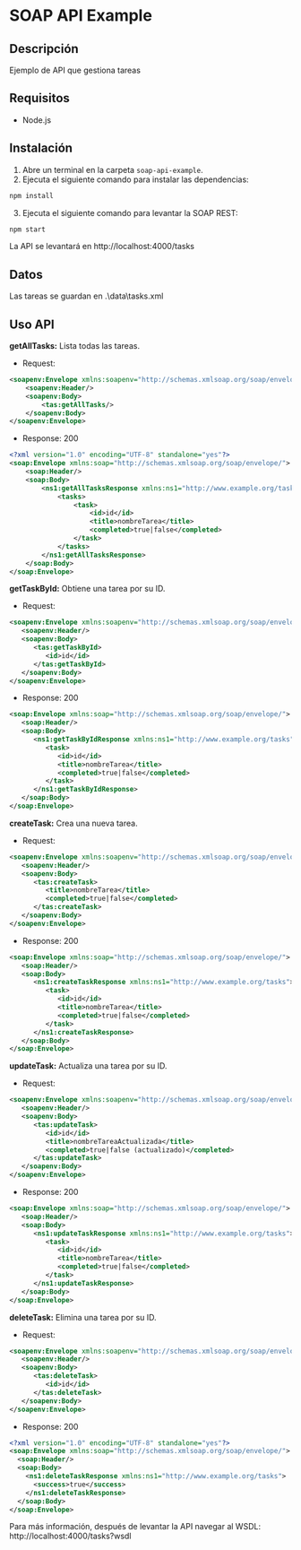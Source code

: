 # SOAP API Example

## Descripción
Ejemplo de API que gestiona tareas

## Requisitos

- Node.js

## Instalación

1. Abre un terminal en la carpeta `soap-api-example`.
2. Ejecuta el siguiente comando para instalar las dependencias:

```bash
npm install
```
3. Ejecuta el siguiente comando para levantar la SOAP REST:

```bash
npm start
```

La API se levantará en http://localhost:4000/tasks


## Datos
Las tareas se guardan en .\data\tasks.xml

## Uso API
**getAllTasks:** Lista todas las tareas.
* Request:
```xml
<soapenv:Envelope xmlns:soapenv="http://schemas.xmlsoap.org/soap/envelope/" xmlns:tas="http://www.example.org/tasks">
    <soapenv:Header/>
    <soapenv:Body>
        <tas:getAllTasks/>
    </soapenv:Body>
</soapenv:Envelope>
```
* Response: 200

```xml
<?xml version="1.0" encoding="UTF-8" standalone="yes"?>
<soap:Envelope xmlns:soap="http://schemas.xmlsoap.org/soap/envelope/">
    <soap:Header/>
    <soap:Body>
        <ns1:getAllTasksResponse xmlns:ns1="http://www.example.org/tasks">
            <tasks>
                <task>
                    <id>id</id>
                    <title>nombreTarea</title>
                    <completed>true|false</completed>
                </task>
            </tasks>
        </ns1:getAllTasksResponse>
    </soap:Body>
</soap:Envelope>
```

**getTaskById:** Obtiene una tarea por su ID.
* Request:
```xml
<soapenv:Envelope xmlns:soapenv="http://schemas.xmlsoap.org/soap/envelope/" xmlns:tas="http://www.example.org/tasks">
   <soapenv:Header/>
   <soapenv:Body>
      <tas:getTaskById>
         <id>id</id>
      </tas:getTaskById>
   </soapenv:Body>
</soapenv:Envelope>
```
* Response: 200

```xml
<soap:Envelope xmlns:soap="http://schemas.xmlsoap.org/soap/envelope/">
   <soap:Header/>
   <soap:Body>
      <ns1:getTaskByIdResponse xmlns:ns1="http://www.example.org/tasks">
         <task>
            <id>id</id>
            <title>nombreTarea</title>
            <completed>true|false</completed>
         </task>
      </ns1:getTaskByIdResponse>
   </soap:Body>
</soap:Envelope>
```

**createTask:** Crea una nueva tarea.
* Request:
```xml
<soapenv:Envelope xmlns:soapenv="http://schemas.xmlsoap.org/soap/envelope/" xmlns:tas="http://www.example.org/tasks">
   <soapenv:Header/>
   <soapenv:Body>
      <tas:createTask>
         <title>nombreTarea</title>
         <completed>true|false</completed>
      </tas:createTask>
   </soapenv:Body>
</soapenv:Envelope>
```
* Response: 200

```xml
<soap:Envelope xmlns:soap="http://schemas.xmlsoap.org/soap/envelope/">
   <soap:Header/>
   <soap:Body>
      <ns1:createTaskResponse xmlns:ns1="http://www.example.org/tasks">
         <task>
            <id>id</id>
            <title>nombreTarea</title>
            <completed>true|false</completed>
         </task>
      </ns1:createTaskResponse>
   </soap:Body>
</soap:Envelope>
```

**updateTask:** Actualiza una tarea por su ID.
* Request:
```xml
<soapenv:Envelope xmlns:soapenv="http://schemas.xmlsoap.org/soap/envelope/" xmlns:tas="http://www.example.org/tasks">
   <soapenv:Header/>
   <soapenv:Body>
      <tas:updateTask>
         <id>id</id>
         <title>nombreTareaActualizada</title>
         <completed>true|false (actualizado)</completed>
      </tas:updateTask>
   </soapenv:Body>
</soapenv:Envelope>
```
* Response: 200
```xml
<soap:Envelope xmlns:soap="http://schemas.xmlsoap.org/soap/envelope/">
   <soap:Header/>
   <soap:Body>
      <ns1:updateTaskResponse xmlns:ns1="http://www.example.org/tasks">
         <task>
            <id>id</id>
            <title>nombreTarea</title>
            <completed>true|false</completed>
         </task>
      </ns1:updateTaskResponse>
   </soap:Body>
</soap:Envelope>
```

**deleteTask:** Elimina una tarea por su ID.
* Request:
```xml
<soapenv:Envelope xmlns:soapenv="http://schemas.xmlsoap.org/soap/envelope/" xmlns:tas="http://www.example.org/tasks">
   <soapenv:Header/>
   <soapenv:Body>
      <tas:deleteTask>
         <id>id</id>
      </tas:deleteTask>
   </soapenv:Body>
</soapenv:Envelope>
```
* Response: 200
```xml
<?xml version="1.0" encoding="UTF-8" standalone="yes"?>
<soap:Envelope xmlns:soap="http://schemas.xmlsoap.org/soap/envelope/">
  <soap:Header/>
  <soap:Body>
    <ns1:deleteTaskResponse xmlns:ns1="http://www.example.org/tasks">
      <success>true</success>
    </ns1:deleteTaskResponse>
  </soap:Body>
</soap:Envelope>
```

Para más información, después de levantar la API navegar al WSDL: http://localhost:4000/tasks?wsdl